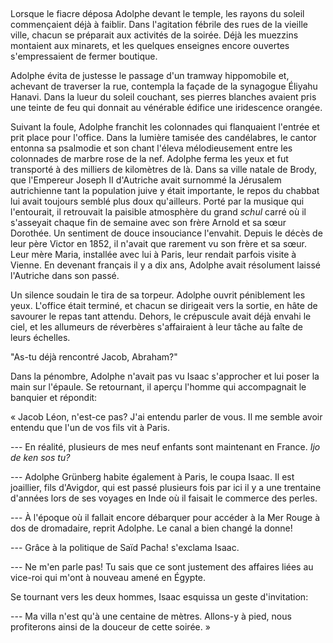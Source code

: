 <!--
C01S02: Office de chabbat
Personnages:
  - Adolphe Grünberg
  - Isaac Aghion
  - Jacob Léon
POV: Adolphe Grünberg
Résumé:
-->

## 

Lorsque le fiacre déposa Adolphe devant le temple, les rayons du soleil
commençaient déjà à faiblir. Dans l'agitation fébrile des rues de la
vieille ville, chacun se préparait aux activités de la soirée. Déjà les
muezzins montaient aux minarets, et les quelques enseignes encore
ouvertes s'empressaient de fermer boutique.

Adolphe évita de justesse le passage d'un tramway hippomobile et,
achevant de traverser la rue, contempla la façade de la synagogue
Éliyahu Hanavi. Dans la lueur du soleil couchant, ses pierres blanches
avaient pris une teinte de feu qui donnait au vénérable édifice une
iridescence orangée.

Suivant la foule, Adolphe franchit les colonnades qui flanquaient l'entrée et
prit place pour l'office. Dans la lumière tamisée des candélabres, le cantor
entonna sa psalmodie et son chant l'éleva mélodieusement entre les colonnades
de marbre rose de la nef.
Adolphe ferma les yeux et fut transporté à des milliers de
kilomètres de là. Dans sa ville natale de Brody, que l'Empereur Joseph II
d'Autriche avait surnommé la Jérusalem autrichienne tant la population juive
y était importante, le repos du chabbat lui
avait toujours semblé plus doux qu'ailleurs. Porté par la musique qui
l'entourait, il retrouvait la paisible atmosphère du grand *schul* carré où il
s'asseyait chaque fin de semaine avec son frère Arnold et sa sœur Dorothée.
Un sentiment de douce insouciance l'envahit.
Depuis le décès de leur père Victor en 1852, il n'avait que rarement
vu son frère et sa sœur. Leur mère Maria, installée avec lui à Paris,
leur rendait parfois visite à Vienne. En devenant français il y a dix ans,
Adolphe avait résolument laissé l'Autriche dans son passé.


Un silence soudain le tira de sa torpeur. Adolphe ouvrit péniblement les yeux.
L'office était terminé, et chacun se dirigeait vers la sortie, en hâte de
savourer le repas tant attendu.
Dehors, le crépuscule avait déjà envahi le ciel,
et les allumeurs de réverbères s'affairaient à leur tâche au faîte de leurs échelles.

"As-tu déjà rencontré Jacob, Abraham?"

Dans la pénombre, Adolphe n'avait pas vu Isaac s'approcher et lui poser la main
sur l'épaule. Se retournant, il aperçu l'homme qui accompagnait le banquier et
répondit:

« Jacob Léon, n'est-ce pas? J'ai entendu parler de vous. Il me semble avoir
entendu que l'un de vos fils vit à Paris.

--- En réalité, plusieurs de mes neuf enfants sont maintenant en France.
*Ijo de ken sos tu?*

--- Adolphe Grünberg habite également à Paris, le coupa Isaac. Il est joaillier,
fils d'Avigdor, qui est passé plusieurs fois par ici il y a une trentaine
d'années lors de ses voyages en Inde où il faisait le commerce des perles.

--- À l'époque où il fallait encore débarquer pour accéder à la Mer Rouge à dos
de dromadaire, reprit Adolphe. Le canal a bien changé la donne!

--- Grâce à la politique de Saïd Pacha! s'exclama Isaac.

--- Ne m'en parle pas! Tu sais que ce sont justement des affaires liées
au vice-roi qui m'ont à nouveau amené en Égypte.


Se tournant vers les deux hommes, Isaac esquissa un geste d'invitation:

--- Ma villa n'est qu'à une centaine de mètres. Allons-y à pied,
nous profiterons ainsi de la douceur de cette soirée. »

